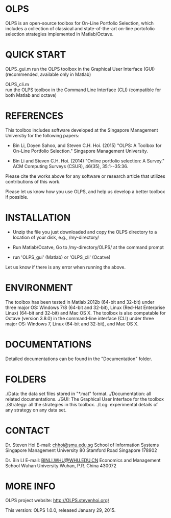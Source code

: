 OLPS
====

OLPS is an open-source toolbox for On-Line Portfolio Selection, which includes a collection of classical and state-of-the-art on-line portofolio selection strategies implemented in Matlab/Octave.

QUICK START
===========

OLPS_gui.m 
run the OLPS toolbox in the Graphical User Interface (GUI)	(recommended, available only in Matlab)

OLPS_cli.m 	
run the OLPS toolbox in the Command Line Interface (CLI)	(compatible for both Matlab and octave)

REFERENCES
==========

This toolbox includes software developed at the Singapore Management Universtiy for the following papers:

* Bin Li, Doyen Sahoo, and Steven C.H. Hoi. (2015) "OLPS: A Toolbox for On-Line Portfolio Selection." Singapore Management University. 

* Bin Li and Steven C.H. Hoi. (2014) "Online portfolio selection: A Survey." ACM Computing Surveys (CSUR),
  46(35), 35:1--35:36. 
   
Please cite the works above for any software or research article that utilizes contributions of this work.

Please let us know how you use OLPS, and help us develop a better toolbox if possible. 

INSTALLATION
============

* Unzip the file you just downloaded and copy the OLPS directory to a location of your disk, e.g., /my-directory/

* Run Matlab/Ocatve, Go to /my-directory/OLPS/ at the command prompt

* run 'OLPS_gui' (Matlab) or 'OLPS_cli' (Ocatve)

Let us know if there is any error when running the above. 

ENVIRONMENT
===========

The toolbox has been tested in Matlab 2012b (64-bit and 32-bit) under three major OS: Windows 7/8 (64-bit and 32-bit), Linux (Red-Hat Enterprise Linux) (64-bit and 32-bit) and Mac OS X. The toolbox is also compatable for Octave (version 3.8.0) in the command-line interface (CLI) under three major OS: Windows 7, Linux (64-bit and 32-bit), and Mac OS X.

DOCUMENTATIONS
==============

Detailed documentations can be found in the "Documentation" folder.

FOLDERS
=======

./Data: the data set files stored in "*.mat" format.
./Documentation: all related documentations.
./GUI: The Graphical User Interface for the toolbox
./Strategy: all the strategies in this toolbox.
./Log: experimental details of any strategy on any data set.

CONTACT
=======

Dr. Steven Hoi  E-mail: chhoi@smu.edu.sg
School of Information Systems
Singapore Management University
80 Stamford Road
Singapore 178902 

Dr. Bin LI  E-mail: BINLI.WHU@WHU.EDU.CN
Economics and Management School
Wuhan University
Wuhan, P.R. China 430072

MORE INFO
=========

OLPS project website: http://OLPS.stevenhoi.org/


This version:
OLPS 1.0.0, released January 29, 2015.
